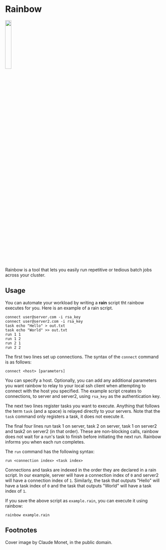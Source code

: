 # Rainbow

<img src="https://upload.wikimedia.org/wikipedia/commons/2/29/Claude_Monet_%28French_-_Still_Life_with_Flowers_and_Fruit_-_Google_Art_Project.jpg" width="20%"/>

Rainbow is a tool that lets you easily run repetitive or tedious batch jobs across your cluster.

## Usage

You can automate your workload by writing a **rain** script tht rainbow executes for you. Here is an example of a rain script.

```
connect user@server.com -i rsa_key
connect user@server2.com -i rsa_key
task echo "Hello" > out.txt
task echo "World" >> out.txt
run 1 1
run 1 2
run 2 1
run 2 2
```

The first two lines set up connections. The syntax of the `connect` command is as follows:
```
connect <host> [parameters]
```

You can specify a host. Optionally, you can add any additional parameters you want rainbow to relay to your local ssh client when attempting to connect with the host you specified. The example script creates to connections, to server and server2, using `rsa_key` as the authentication key.


The next two lines register tasks you want to execute. Anything that follows the term `task` (and a space) is relayed directly to your servers. Note that the `task` command only registers a task, it does not execute it.

The final four lines run task 1 on server, task 2 on server, task 1 on server2 and task2 on server2 (in that order). These are non-blocking calls, rainbow does not wait for a run's task to finish before initiating the next run. Rainbow informs you when each run completes. 

The `run` command has the following syntax:
```
run <connection index> <task index>
```

Connections and tasks are indexed in the order they are declared in a rain script. In our example, server will have a connection index of `0` and server2 will have a connection index of `1`. Similarly, the task that outputs "Hello" will have a task index of `0` and the task that outputs "World" will have a task index of `1`.

If you save the above script as `example.rain`, you can execute it using rainbow:
```
rainbow example.rain
```

## Footnotes
Cover image by Claude Monet, in the public domain.

